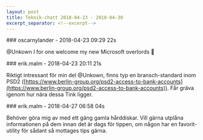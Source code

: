 ```yaml
---
layout: post
title: Teknik-chatt 2018-04-23 - 2018-04-30
excerpt_separator: <!--excerpt-->
---
```

<section class="message" markdown="1">
### oscarnylander - 2018-04-23 09:29 22s

@Unkown I for one welcome my new Microsoft overlords 🐧
</section>
<section class="message" markdown="1">
### erik.malm - 2018-04-23 20:11 21s

Riktigt intressant för min del @Unkown, finns typ en bransch-standard inom PSD2 ([https://www.berlin-group.org/psd2-access-to-bank-accounts](https://www.berlin-group.org/psd2-access-to-bank-accounts)). Får gräva igenom hur nära dessa Tink ligger.
</section>
<section class="message" markdown="1">
### erik.malm - 2018-04-27 06:58 04s

Behöver göra mig av med ett gäng gamla hårddiskar. Vill gärna utplåna informationen på dem innan det är dags för tippen, om någon har en favorit-utility för sådant så mottages tips gärna.

<!--excerpt-->
</section>